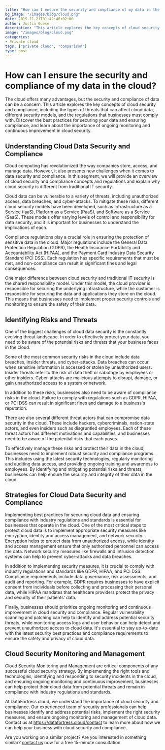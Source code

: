 ```yaml
---
title: "How can I ensure the security and compliance of my data in the cloud"
bg_image: "/images/blog/cloud.png"
date: 2019-11-21T01:42:46+02:00
author: Justin Guese
description: "This article explores the key concepts of cloud security and compliance, including the types of threats that can affect cloud data, different security models, and the regulations that businesses must comply with.."
image: "/images/blog/cloud.png"
categories:
- Private cloud
tags: ["private cloud", "comparison"]
type: post
---
```


# How can I ensure the security and compliance of my data in the cloud?

The cloud offers many advantages, but the security and compliance of data can be a concern. This article explores the key concepts of cloud security and compliance, including the types of threats that can affect cloud data, different security models, and the regulations that businesses must comply with. Discover the best practices for securing your data and ensuring compliance, and learn about the importance of ongoing monitoring and continuous improvement in cloud security.

## Understanding Cloud Data Security and Compliance

Cloud computing has revolutionized the way companies store, access, and manage data. However, it also presents new challenges when it comes to data security and compliance. In this segment, we will provide an overview of cloud security and compliance concepts and regulations and explain why cloud security is different from traditional IT security.

Cloud data can be vulnerable to a variety of threats, including unauthorized access, data breaches, and cyber-attacks. To mitigate these risks, different cloud security models have been developed, such as Infrastructure as a Service (IaaS), Platform as a Service (PaaS), and Software as a Service (SaaS). These models offer varying levels of control and responsibility for data security, and it is important for businesses to understand the implications of each.

Compliance regulations play a crucial role in ensuring the protection of sensitive data in the cloud. Major regulations include the General Data Protection Regulation (GDPR), the Health Insurance Portability and Accountability Act (HIPAA), and the Payment Card Industry Data Security Standard (PCI DSS). Each regulation has specific requirements that must be met, and non-compliance can result in significant fines and legal consequences.

One major difference between cloud security and traditional IT security is the shared responsibility model. Under this model, the cloud provider is responsible for securing the underlying infrastructure, while the customer is responsible for securing the data and applications they store on the cloud. This means that businesses need to implement proper security controls and monitoring to ensure the safety of their data.

## Identifying Risks and Threats

One of the biggest challenges of cloud data security is the constantly evolving threat landscape. In order to effectively protect your data, you need to be aware of the potential risks and threats that your business faces in the cloud.

Some of the most common security risks in the cloud include data breaches, insider threats, and cyber-attacks. Data breaches can occur when sensitive information is accessed or stolen by unauthorized users. Insider threats refer to the risk of data theft or sabotage by employees or other insiders. Cyber-attacks are malicious attempts to disrupt, damage, or gain unauthorized access to a system or network.

In addition to these risks, businesses also need to be aware of compliance risks in the cloud. Failure to comply with regulations such as GDPR, HIPAA, or PCI DSS can result in significant fines and damage to a business's reputation.

There are also several different threat actors that can compromise data security in the cloud. These include hackers, cybercriminals, nation-state actors, and even insiders such as disgruntled employees. Each of these threat actors has different motivations and capabilities, and businesses need to be aware of the potential risks that each poses.

To effectively manage these risks and protect their data in the cloud, businesses need to implement robust security and compliance programs. This includes using the latest security technologies, regularly monitoring and auditing data access, and providing ongoing training and awareness to employees. By identifying and mitigating potential risks and threats, businesses can help ensure the security and integrity of their data in the cloud.

## Strategies for Cloud Data Security and Compliance

Implementing best practices for securing cloud data and ensuring compliance with industry regulations and standards is essential for businesses that operate in the cloud. One of the most critical steps to protect cloud data is to implement appropriate security measures like encryption, identity and access management, and network security. Encryption helps to protect data from unauthorized access, while identity and access management ensure that only authorized personnel can access the data. Network security measures like firewalls and intrusion detection systems can help to prevent cyber-attacks and data breaches.

In addition to implementing security measures, it is crucial to comply with industry regulations and standards like GDPR, HIPAA, and PCI DSS. Compliance requirements include data governance, risk assessments, and audit and reporting. For example, GDPR requires businesses to have explicit consent from individuals before collecting and processing their personal data, while HIPAA mandates that healthcare providers protect the privacy and security of their patients' data.

Finally, businesses should prioritize ongoing monitoring and continuous improvement in cloud security and compliance. Regular vulnerability scanning and patching can help to identify and address potential security threats, while monitoring access logs and user behavior can help detect and prevent unauthorized access to cloud data. It's essential to stay up-to-date with the latest security best practices and compliance requirements to ensure the safety and privacy of cloud data.

## Cloud Security Monitoring and Management

Cloud Security Monitoring and Management are critical components of any successful cloud security strategy. By implementing the right tools and technologies, identifying and responding to security incidents in the cloud, and ensuring ongoing monitoring and continuous improvement, businesses can help protect their cloud data from potential threats and remain in compliance with industry regulations and standards.

At DataFortress.cloud, we understand the importance of cloud security and compliance. Our experienced team of security professionals can help businesses identify and address potential risks, implement the right security measures, and ensure ongoing monitoring and management of cloud data. Contact us at https://datafortress.cloud/contact to learn more about how we can help your business with cloud security and compliance.



Are you working on a similar project? Are you interested in something similar? [contact us](/contact) now for a free 15-minute consultation.